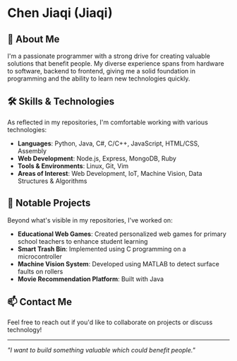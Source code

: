 # Chen Jiaqi (Jiaqi)

## 👋 About Me

I'm a passionate programmer with a strong drive for creating valuable solutions that benefit people. My diverse experience spans from hardware to software, backend to frontend, giving me a solid foundation in programming and the ability to learn new technologies quickly.


## 🛠️ Skills & Technologies

As reflected in my repositories, I'm comfortable working with various technologies:

- **Languages**: Python, Java, C#, C/C++, JavaScript, HTML/CSS, Assembly
- **Web Development**: Node.js, Express, MongoDB, Ruby
- **Tools & Environments**: Linux, Git, Vim
- **Areas of Interest**: Web Development, IoT, Machine Vision, Data Structures & Algorithms

## 🌟 Notable Projects

Beyond what's visible in my repositories, I've worked on:

- **Educational Web Games**: Created personalized web games for primary school teachers to enhance student learning
- **Smart Trash Bin**: Implemented using C programming on a microcontroller
- **Machine Vision System**: Developed using MATLAB to detect surface faults on rollers
- **Movie Recommendation Platform**: Built with Java

## 📫 Contact Me

Feel free to reach out if you'd like to collaborate on projects or discuss technology!

---

*"I want to build something valuable which could benefit people."*
